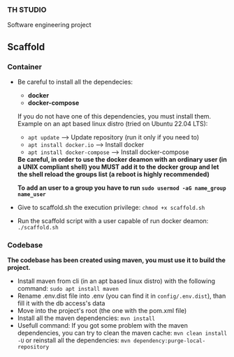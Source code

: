 ### TH STUDIO
Software engineering project

## Scaffold

### Container
- Be careful to install all the dependecies: 
    - <b>docker</b> 
    - <b>docker-compose</b>
    
    If you do not have one of this dependencies, you must install them.  
    Example on an apt based linux distro (tried on Ubuntu 22.04 LTS):
    - `apt update` --> Update repository (run it only if you need to)
    - `apt install docker.io` --> Install docker
    - `apt install docker-compose` --> Install docker-compose
    
    <b>
    Be careful, in order to use the docker deamon with an ordinary user (in a UNIX compliant shell) you MUST add it to the docker group and let the shell reload the groups list (a reboot is highly recommended)  
    
    To add an user to a group you have to run  `sudo usermod -aG name_group name_user`
    </b>  

- Give to scaffold.sh the execution privilege: `chmod +x scaffold.sh`
- Run the scaffold script with a user capable of run docker deamon: `./scaffold.sh`

### Codebase
<b> The codebase has been created using maven, you must use it to build the project.</b>

- Install maven from cli (in an apt based linux distro) with the following command: ` sudo apt install maven `
- Rename .env.dist file into .env (you can find it in `config/.env.dist`), than fill it with the db access's data
- Move into the project's root (the one with the pom.xml file)
- Install all the maven dependencies: `mvn install`
- Usefull command: If you got some problem with the maven dependencies, you can try to clean the maven cache: `mvn clean install -U` or reinstall all the dependencies: `mvn dependency:purge-local-repository`